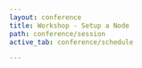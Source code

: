 ```yaml
---
layout: conference
title: Workshop - Setup a Node
path: conference/session
active_tab: conference/schedule

---
```

